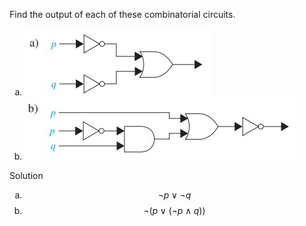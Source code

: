 Find the output of each of these combinatorial circuits.

1. ![](1.2.44.a.jpg)
2. ![](1.2.44.b.jpg)

Solution

1. $$\neg p \vee \neg q$$
1. $$\neg (p \vee (\neg p \wedge q))$$

<style type="text/css">
    ol { list-style-type: lower-alpha; }
</style>